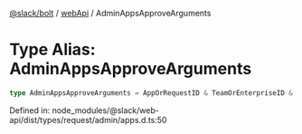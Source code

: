 [@slack/bolt](../../../../index.md) / [webApi](../index.md) / AdminAppsApproveArguments

# Type Alias: AdminAppsApproveArguments

```ts
type AdminAppsApproveArguments = AppOrRequestID & TeamOrEnterpriseID & TokenOverridable;
```

Defined in: node\_modules/@slack/web-api/dist/types/request/admin/apps.d.ts:50
